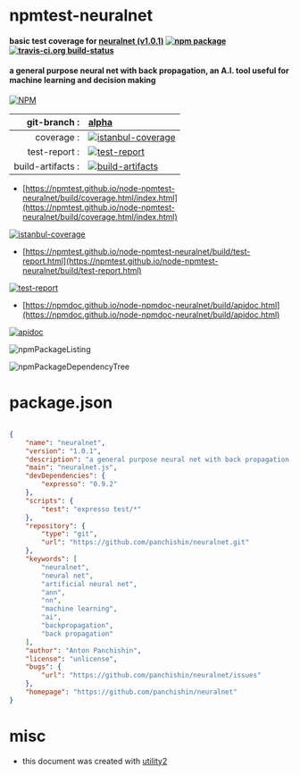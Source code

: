 # npmtest-neuralnet

#### basic test coverage for  [neuralnet (v1.0.1)](https://github.com/panchishin/neuralnet)  [![npm package](https://img.shields.io/npm/v/npmtest-neuralnet.svg?style=flat-square)](https://www.npmjs.org/package/npmtest-neuralnet) [![travis-ci.org build-status](https://api.travis-ci.org/npmtest/node-npmtest-neuralnet.svg)](https://travis-ci.org/npmtest/node-npmtest-neuralnet)

#### a general purpose neural net with back propagation, an A.I. tool useful for machine learning and decision making

[![NPM](https://nodei.co/npm/neuralnet.png?downloads=true&downloadRank=true&stars=true)](https://www.npmjs.com/package/neuralnet)

| git-branch : | [alpha](https://github.com/npmtest/node-npmtest-neuralnet/tree/alpha)|
|--:|:--|
| coverage : | [![istanbul-coverage](https://npmtest.github.io/node-npmtest-neuralnet/build/coverage.badge.svg)](https://npmtest.github.io/node-npmtest-neuralnet/build/coverage.html/index.html)|
| test-report : | [![test-report](https://npmtest.github.io/node-npmtest-neuralnet/build/test-report.badge.svg)](https://npmtest.github.io/node-npmtest-neuralnet/build/test-report.html)|
| build-artifacts : | [![build-artifacts](https://npmtest.github.io/node-npmtest-neuralnet/glyphicons_144_folder_open.png)](https://github.com/npmtest/node-npmtest-neuralnet/tree/gh-pages/build)|

- [https://npmtest.github.io/node-npmtest-neuralnet/build/coverage.html/index.html](https://npmtest.github.io/node-npmtest-neuralnet/build/coverage.html/index.html)

[![istanbul-coverage](https://npmtest.github.io/node-npmtest-neuralnet/build/screenCapture.buildCi.browser.%252Ftmp%252Fbuild%252Fcoverage.lib.html.png)](https://npmtest.github.io/node-npmtest-neuralnet/build/coverage.html/index.html)

- [https://npmtest.github.io/node-npmtest-neuralnet/build/test-report.html](https://npmtest.github.io/node-npmtest-neuralnet/build/test-report.html)

[![test-report](https://npmtest.github.io/node-npmtest-neuralnet/build/screenCapture.buildCi.browser.%252Ftmp%252Fbuild%252Ftest-report.html.png)](https://npmtest.github.io/node-npmtest-neuralnet/build/test-report.html)

- [https://npmdoc.github.io/node-npmdoc-neuralnet/build/apidoc.html](https://npmdoc.github.io/node-npmdoc-neuralnet/build/apidoc.html)

[![apidoc](https://npmdoc.github.io/node-npmdoc-neuralnet/build/screenCapture.buildCi.browser.%252Ftmp%252Fbuild%252Fapidoc.html.png)](https://npmdoc.github.io/node-npmdoc-neuralnet/build/apidoc.html)

![npmPackageListing](https://npmtest.github.io/node-npmtest-neuralnet/build/screenCapture.npmPackageListing.svg)

![npmPackageDependencyTree](https://npmtest.github.io/node-npmtest-neuralnet/build/screenCapture.npmPackageDependencyTree.svg)



# package.json

```json

{
    "name": "neuralnet",
    "version": "1.0.1",
    "description": "a general purpose neural net with back propagation, an A.I. tool useful for machine learning and decision making",
    "main": "neuralnet.js",
    "devDependencies": {
        "expresso": "0.9.2"
    },
    "scripts": {
        "test": "expresso test/*"
    },
    "repository": {
        "type": "git",
        "url": "https://github.com/panchishin/neuralnet.git"
    },
    "keywords": [
        "neuralnet",
        "neural net",
        "artificial neural net",
        "ann",
        "nn",
        "machine learning",
        "ai",
        "backpropagation",
        "back propagation"
    ],
    "author": "Anton Panchishin",
    "license": "unlicense",
    "bugs": {
        "url": "https://github.com/panchishin/neuralnet/issues"
    },
    "homepage": "https://github.com/panchishin/neuralnet"
}
```



# misc
- this document was created with [utility2](https://github.com/kaizhu256/node-utility2)
